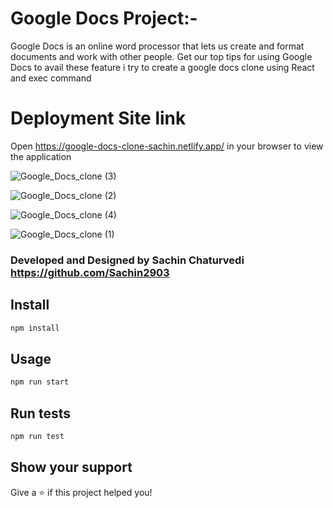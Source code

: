 # Google Docs Project:-
Google Docs is an online word processor that lets us create and format documents and work with other people. Get our top tips for using Google Docs to avail these feature i try to create a google docs clone using React and exec command 

# Deployment Site link
Open https://google-docs-clone-sachin.netlify.app/ in your browser to view the application


![Google_Docs_clone (3)](https://github.com/Sachin2903/Google_Docs_Clone/assets/92660783/4e6930fb-d654-494b-b255-82a80fbf1239)

![Google_Docs_clone (2)](https://github.com/Sachin2903/Google_Docs_Clone/assets/92660783/b6dae1a5-e7e9-4410-9b89-697b3c917fdd)

![Google_Docs_clone (4)](https://github.com/Sachin2903/Google_Docs_Clone/assets/92660783/775d41cd-4920-48e9-8187-717c89f9e1f0)

![Google_Docs_clone (1)](https://github.com/Sachin2903/Google_Docs_Clone/assets/92660783/32d9b026-bcdb-4680-976a-4820bd97aa69)


### Developed and Designed by Sachin Chaturvedi https://github.com/Sachin2903

## Install

```sh
npm install
```

## Usage

```sh
npm run start
```

## Run tests

```sh
npm run test
```

## Show your support

Give a ⭐️ if this project helped you!
